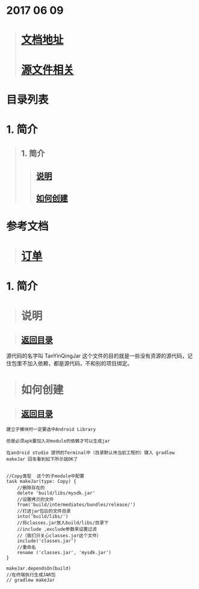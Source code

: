  # 2017 06 09
> # [文档地址](http://pan.baidu.com/disk/home?errno=0&errmsg=Auth%20Login%20Sucess&&bduss=&ssnerror=0&#list/vmode=list&path=%2F%E5%8E%8B%E7%BC%A9%E6%96%87%E4%BB%B6%E5%A4%B9%2F%E5%AE%89%E5%8D%93%E9%A1%B9%E7%9B%AE%E4%BB%A3%E7%A0%81%E4%BB%93%E5%BA%93%2FMarkDown%E5%BC%80%E5%8F%91%E6%96%87%E6%A1%A3 "查看")
> # [源文件相关](http://pan.baidu.com/disk/home?errno=0&errmsg=Auth%20Login%20Sucess&&bduss=&ssnerror=0&#list/vmode=list&path=%2F%E5%8E%8B%E7%BC%A9%E6%96%87%E4%BB%B6%E5%A4%B9%2F%E9%A1%B9%E7%9B%AE%E6%A8%A1%E5%9D%97%2FAndBaseDemo%E6%A1%86%E6%9E%B6 "查看")

<h1 id="0">目录列表</h1> 

##  <h1 id="01">1. 简介</h1> 
> ## 1. 简介
>> ## [说明](#0101)
>> ## [如何创建](#0102)


# 参考文档
> # [订单](5%9D%97 "查看")



# 1. 简介  

> ## <h1 id="0101">说明</h1>

> ## [返回目录](#01)

源代码的名字叫 TanYinQingJar  这个文件的目的就是一些没有资源的源代码，记住包里不加入依赖，都是源代码，不和别的项目绑定。

> ## <h1 id="0102">如何创建</h1>

> ## [返回目录](#01)

```
建立子模块时一定要选中Android Library

但是必须apk要加入对module的依赖才可以生成jar

在android studio 提供的Terminal中（目录默认伟当前工程的）键入 gradlew makeJar 回车看到如下所示就OK了


//Copy类型  这个的子module中配置
task makeJar(type: Copy) {
    //删除存在的
    delete 'build/libs/mysdk.jar'
    //设置拷贝的文件
    from('build/intermediates/bundles/release/')
    //打进jar包后的文件目录
    into('build/libs/')
    //将classes.jar放入build/libs/目录下
    //include ,exclude参数来设置过滤
    //（我们只关心classes.jar这个文件）
    include('classes.jar')
    //重命名
    rename ('classes.jar', 'mysdk.jar')
}

makeJar.dependsOn(build)
//在终端执行生成JAR包
// gradlew makeJar
```